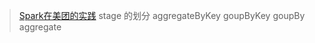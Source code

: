 > [Spark在美团的实践](https://zhuanlan.zhihu.com/p/23092014)
> stage 的划分
> aggregateByKey goupByKey  goupBy aggregate